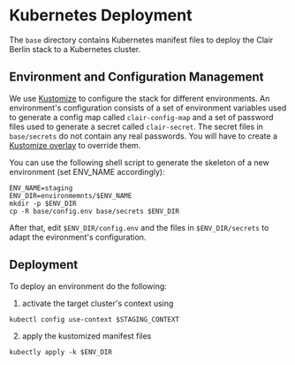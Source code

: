 # Kubernetes Deployment

The `base` directory contains Kubernetes manifest files to deploy the Clair Berlin stack to a Kubernetes cluster.

## Environment and Configuration Management

We use [Kustomize](https://kustomize.io/) to configure the stack for different environments. An environment's configuration consists of a set of environment variables used to generate a config map called `clair-config-map` and a set of password files used to generate a secret called `clair-secret`. The secret files in `base/secrets` do not contain any real passwords. You will have to create a [Kustomize overlay](https://kubernetes.io/docs/tasks/manage-kubernetes-objects/kustomization/#bases-and-overlays) to override them.

You can use the following shell script to generate the skeleton of a new environment (set ENV_NAME accordingly):

```shell
ENV_NAME=staging
ENV_DIR=environmemnts/$ENV_NAME
mkdir -p $ENV_DIR
cp -R base/config.env base/secrets $ENV_DIR
```

After that, edit `$ENV_DIR/config.env` and the files in `$ENV_DIR/secrets` to adapt the evironment's configuration.
## Deployment

To deploy an environment do the following:

1) activate the target cluster's context using
```shell
kubectl config use-context $STAGING_CONTEXT
```
2) apply the kustomized manifest files
```shell
kubectly apply -k $ENV_DIR
```
